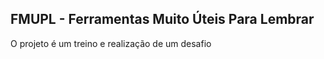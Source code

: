 ## FMUPL - Ferramentas Muito Úteis Para Lembrar

  O projeto é um treino e realização de um desafio

